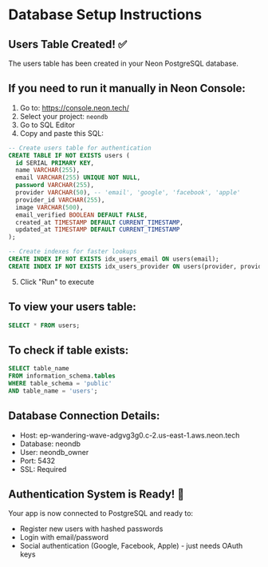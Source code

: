 # Database Setup Instructions

## Users Table Created! ✅

The users table has been created in your Neon PostgreSQL database.

## If you need to run it manually in Neon Console:

1. Go to: https://console.neon.tech/
2. Select your project: `neondb`
3. Go to SQL Editor
4. Copy and paste this SQL:

```sql
-- Create users table for authentication
CREATE TABLE IF NOT EXISTS users (
  id SERIAL PRIMARY KEY,
  name VARCHAR(255),
  email VARCHAR(255) UNIQUE NOT NULL,
  password VARCHAR(255),
  provider VARCHAR(50), -- 'email', 'google', 'facebook', 'apple'
  provider_id VARCHAR(255),
  image VARCHAR(500),
  email_verified BOOLEAN DEFAULT FALSE,
  created_at TIMESTAMP DEFAULT CURRENT_TIMESTAMP,
  updated_at TIMESTAMP DEFAULT CURRENT_TIMESTAMP
);

-- Create indexes for faster lookups
CREATE INDEX IF NOT EXISTS idx_users_email ON users(email);
CREATE INDEX IF NOT EXISTS idx_users_provider ON users(provider, provider_id);
```

5. Click "Run" to execute

## To view your users table:

```sql
SELECT * FROM users;
```

## To check if table exists:

```sql
SELECT table_name
FROM information_schema.tables
WHERE table_schema = 'public'
AND table_name = 'users';
```

## Database Connection Details:
- Host: ep-wandering-wave-adgvg3g0.c-2.us-east-1.aws.neon.tech
- Database: neondb
- User: neondb_owner
- Port: 5432
- SSL: Required

## Authentication System is Ready! 🎉

Your app is now connected to PostgreSQL and ready to:
- Register new users with hashed passwords
- Login with email/password
- Social authentication (Google, Facebook, Apple) - just needs OAuth keys
